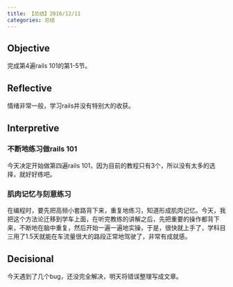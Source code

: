 ```yaml
---
title: 【总结】2016/12/11
categories: 总结
---
```


## Objective

完成第4遍rails 101的第1-5节。

## Reflective

情绪非常一般，学习rails并没有特别大的收获。

## Interpretive

### 不断地练习做rails 101

今天决定开始做第四遍rails 101，因为目前的教程只有3个，所以没有太多的选择，就好好练吧。

### 肌肉记忆与刻意练习

在编程时，要先把高频小套路背下来，重复地练习，知道形成肌肉记忆。今天，我把这个方法论迁移到学车上面，在听完教练的讲解之后，先把重要的操作都背下来，不断地在脑中重复，然后开始一遍一遍地实操，于是，很快就上手了，学科目三用了1.5天就能在车流量很大的路段正常地驾驶了，非常有成就感。

## Decisional

今天遇到了几个bug，还没完全解决，明天将错误整理写成文章。